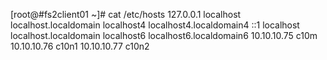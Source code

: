[root@#fs2client01 ~]# cat /etc/hosts
127.0.0.1   localhost localhost.localdomain localhost4 localhost4.localdomain4
::1         localhost localhost.localdomain localhost6 localhost6.localdomain6
10.10.10.75	c10m
10.10.10.76	c10n1
10.10.10.77	c10n2

